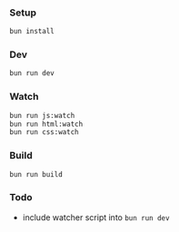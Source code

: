 ### Setup

```bash
bun install
```

### Dev

```bash
bun run dev
```

### Watch

```bash
bun run js:watch
bun run html:watch
bun run css:watch
```

### Build

```bash
bun run build
```

### Todo

- include watcher script into `bun run dev`
